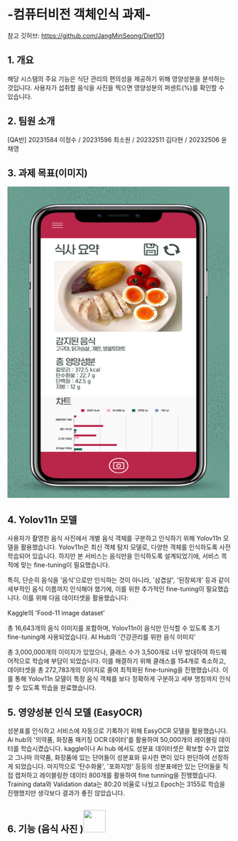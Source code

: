 # -컴퓨터비전 객체인식 과제-
참고 깃허브: https://github.com/JangMinSeong/Diet101

##  1. 개요
해당 시스템의 주요 기능은 식단 관리의 편의성을 제공하기 위해 영양성분을 분석하는 것입니다. 사용자가 섭취할 음식을 사진을 찍으면 영양성분의 퍼센트(%)를 확인할 수 있습니다.

##  2. 팀원 소개
[QA반] 20231584 이정수 / 20231596 최소원 / 20232511 김다현 / 20232506 윤채영

## 3. 과제 목표(이미지)
<img src="메인페이지.png" width="500" height="700"/>

## 4. Yolov11n 모델
사용자가 촬영한 음식 사진에서 개별 음식 객체를 구분하고 인식하기 위해 Yolov11n 모델을 활용했습니다. Yolov11n은 최신 객체 탐지 모델로, 다양한 객체를 인식하도록 사전 학습되어 있습니다. 하지만 본 서비스는 음식만을 인식하도록 설계되었기에, 서비스 목적에 맞는 fine-tuning이 필요했습니다.

특히, 단순히 음식을 '음식'으로만 인식하는 것이 아니라, '삼겹살', '된장찌개' 등과 같이 세부적인 음식 이름까지 인식해야 했기에, 이를 위한 추가적인 fine-tuning이 필요했습니다. 이를 위해 다음 데이터셋을 활용했습니다:

Kaggle의 'Food-11 image dataset'

총 16,643개의 음식 이미지를 포함하며, Yolov11n이 음식만 인식할 수 있도록 초기 fine-tuning에 사용되었습니다.
AI Hub의 '건강관리를 위한 음식 이미지'

총 3,000,000개의 이미지가 있었으나, 클래스 수가 3,500개로 너무 방대하여 하드웨어적으로 학습에 부담이 되었습니다.
이를 해결하기 위해 클래스를 154개로 축소하고, 데이터셋을 총 272,783개의 이미지로 줄여 최적화된 fine-tuning을 진행했습니다.
이를 통해 Yolov11n 모델이 특정 음식 객체를 보다 정확하게 구분하고 세부 명칭까지 인식할 수 있도록 학습을 완료했습니다.

## 5. 영양성분 인식 모델 (EasyOCR)
성분표를 인식하고 서비스에 자동으로 기록하기 위해 EasyOCR 모델을 활용했습니다. Ai hub의 '의약품, 화장품 패키징 OCR 데이터'를 활용하여 50,000개의 레이블링 데이터를 학습시켰습니다. kaggle이나 Ai hub 에서도 성분표 데이터셋은 확보할 수가 없었고 그나마 의약품, 화장품에 있는 단어들이 성분표와 유사한 면이 있다 판단하여 선정하게 되었습니다. 마지막으로 '탄수화물', '포화지방' 등등의 성분표에만 있는 단어들을 직접 캡처하고 레이블링한 데이터 800개를 활용하여 fine tunning을 진행했습니다. Training data와 Validation data는 80:20 비율로 나눴고 Epoch는 3155로 학습을 진행했지만 생각보다 결과가 좋진 않았습니다.

## 6. 기능 (음식 사진 )<img src=https://github.com/user-attachments/assets/94a61e3e-02cd-4523-aa3b-0e22b3c62588.png width="50" height="50"/>
